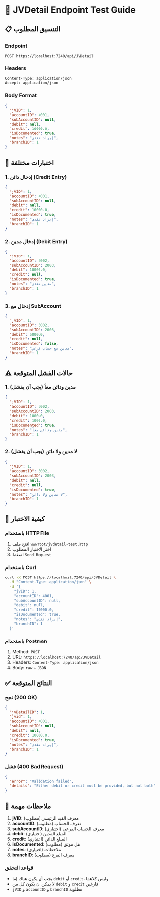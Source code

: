 # 🎯 JVDetail Endpoint Test Guide

## 📋 التنسيق المطلوب

### Endpoint

```
POST https://localhost:7240/api/JVDetail
```

### Headers

```
Content-Type: application/json
Accept: application/json
```

### Body Format

```json
{
  "jVID": 1,
  "accountID": 4001,
  "subAccountID": null,
  "debit": null,
  "credit": 10000.0,
  "isDocumented": true,
  "notes": "إيراد نقدي",
  "branchID": 1
}
```

## 🧪 اختبارات مختلفة

### 1. إدخال دائن (Credit Entry)

```json
{
  "jVID": 1,
  "accountID": 4001,
  "subAccountID": null,
  "debit": null,
  "credit": 10000.0,
  "isDocumented": true,
  "notes": "إيراد نقدي",
  "branchID": 1
}
```

### 2. إدخال مدين (Debit Entry)

```json
{
  "jVID": 1,
  "accountID": 3002,
  "subAccountID": 2003,
  "debit": 10000.0,
  "credit": null,
  "isDocumented": true,
  "notes": "مدين نقدي",
  "branchID": 1
}
```

### 3. إدخال مع SubAccount

```json
{
  "jVID": 1,
  "accountID": 3002,
  "subAccountID": 2003,
  "debit": 5000.0,
  "credit": null,
  "isDocumented": false,
  "notes": "مدين مع حساب فرعي",
  "branchID": 1
}
```

## ⚠️ حالات الفشل المتوقعة

### 1. مدين ودائن معاً (يجب أن يفشل)

```json
{
  "jVID": 1,
  "accountID": 3002,
  "subAccountID": 2003,
  "debit": 1000.0,
  "credit": 1000.0,
  "isDocumented": true,
  "notes": "مدين ودائن معاً",
  "branchID": 1
}
```

### 2. لا مدين ولا دائن (يجب أن يفشل)

```json
{
  "jVID": 1,
  "accountID": 3002,
  "subAccountID": 2003,
  "debit": null,
  "credit": null,
  "isDocumented": true,
  "notes": "لا مدين ولا دائن",
  "branchID": 1
}
```

## 🔧 كيفية الاختبار

### باستخدام HTTP File

1. افتح ملف `wwwroot/jvdetail-test.http`
2. اختر الاختبار المطلوب
3. اضغط `Send Request`

### باستخدام Curl

```bash
curl -X POST https://localhost:7240/api/JVDetail \
  -H "Content-Type: application/json" \
  -d '{
    "jVID": 1,
    "accountID": 4001,
    "subAccountID": null,
    "debit": null,
    "credit": 10000.0,
    "isDocumented": true,
    "notes": "إيراد نقدي",
    "branchID": 1
  }'
```

### باستخدام Postman

1. Method: `POST`
2. URL: `https://localhost:7240/api/JVDetail`
3. Headers: `Content-Type: application/json`
4. Body: `raw` + `JSON`

## ✅ النتائج المتوقعة

### نجح (200 OK)

```json
{
  "jvDetailID": 1,
  "jvid": 1,
  "accountID": 4001,
  "subAccountID": null,
  "debit": null,
  "credit": 10000.0,
  "isDocumented": true,
  "notes": "إيراد نقدي",
  "branchID": 1
}
```

### فشل (400 Bad Request)

```json
{
  "error": "Validation failed",
  "details": "Either debit or credit must be provided, but not both"
}
```

## 📝 ملاحظات مهمة

1. **jVID**: معرف القيد الرئيسي (مطلوب)
2. **accountID**: معرف الحساب (مطلوب)
3. **subAccountID**: معرف الحساب الفرعي (اختياري)
4. **debit**: المبلغ المدين (اختياري)
5. **credit**: المبلغ الدائن (اختياري)
6. **isDocumented**: هل موثق (مطلوب)
7. **notes**: ملاحظات (اختياري)
8. **branchID**: معرف الفرع (مطلوب)

### قواعد التحقق

- يجب أن يكون هناك إما `debit` أو `credit`، وليس كلاهما
- لا يمكن أن يكون كل من `debit` و `credit` فارغين
- `jVID` و `accountID` و `branchID` مطلوبة
